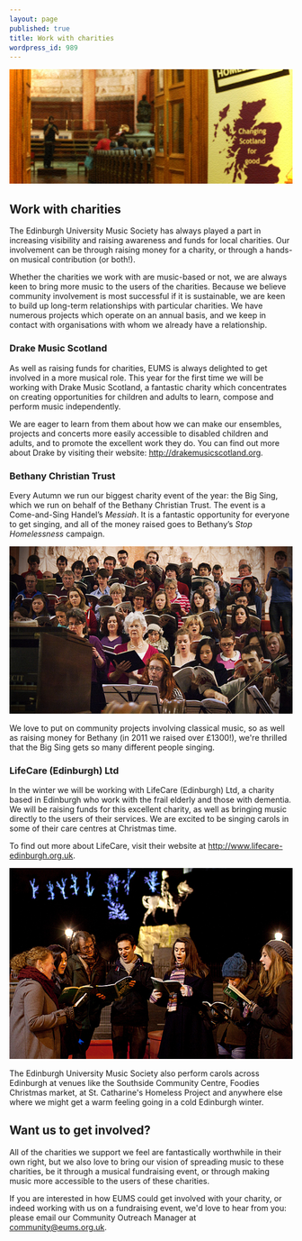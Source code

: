 ```yaml
---
layout: page
published: true
title: Work with charities
wordpress_id: 989
---
```


<img alt="Work with charities" src="/assets/img/charity/header.jpg" class="bordered">

## Work with charities

The Edinburgh University Music Society has always played a part in increasing visibility and raising awareness and funds for local charities. Our involvement can be through raising money for a charity, or through a hands-on musical contribution (or both!).

Whether the charities we work with are music-based or not, we are always keen to bring more music to the users of the charities. Because we believe community involvement is most successful if it is sustainable, we are keen to build up long-term relationships with particular charities. We have numerous projects which operate on an annual basis, and we keep in contact with organisations with whom we already have a relationship.

### Drake Music Scotland

As well as raising funds for charities, EUMS is always delighted to get involved in a more musical role. This year for the first time we will be working with Drake Music Scotland, a fantastic charity which concentrates on creating opportunities for children and adults to learn, compose and perform music independently.

We are eager to learn from them about how we can make our ensembles, projects and concerts more easily accessible to disabled children and adults, and to promote the excellent work they do. You can find out more about Drake by visiting their website: <http://drakemusicscotland.org>.

### Bethany Christian Trust

Every Autumn we run our biggest charity event of the year: the Big Sing, which we run on behalf of the Bethany Christian Trust. The event is a Come-and-Sing Handel&rsquo;s <em>Messiah</em>. It is a fantastic opportunity for everyone to get singing, and all of the money raised goes to Bethany&rsquo;s <em>Stop Homelessness</em> campaign.

<img title="Everyone rehearsing hard with the orchestra..." alt="Everyone rehearsing hard with the orchestra..." src="/assets/img/big-sing/2012-rehearsal.jpg" class="bordered">

We love to put on community projects involving classical music, so as well as raising money for Bethany (in 2011 we raised over £1300!), we're thrilled that the Big Sing gets so many different people singing.

### LifeCare (Edinburgh) Ltd

In the winter we will be working with LifeCare (Edinburgh) Ltd, a charity based in Edinburgh who work with the frail elderly and those with dementia. We will be raising funds for this excellent charity, as well as bringing music directly to the users of their services. We are excited to be singing carols in some of their care centres at Christmas time.

To find out more about LifeCare, visit their website at <http://www.lifecare-edinburgh.org.uk>.

<img class=" " title="Carolling on Princes Street." alt="Carolling on Princes Street." src="/assets/img/charity/carols.jpg" class="bordered">

The Edinburgh University Music Society also perform carols across Edinburgh at venues like the Southside Community Centre, Foodies Christmas market, at St. Catharine's Homeless Project and anywhere else where we might get a warm feeling going in a cold Edinburgh winter.

## Want us to get involved?

All of the charities we support we feel are fantastically worthwhile in their own right, but we also love to bring our vision of spreading music to these charities, be it through a musical fundraising event, or through making music more accessible to the users of these charities.

If you are interested in how EUMS could get involved with your charity, or indeed working with us on a fundraising event, we'd love to hear from you: please email our Community Outreach Manager at <a title="Email us" href="mailto:community@eums.org.uk">community@eums.org.uk</a>.
